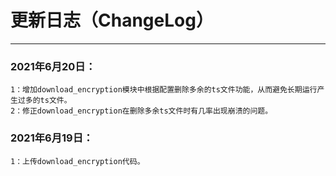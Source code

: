 # 更新日志（ChangeLog）

------

### 2021年6月20日：
	1：增加download_encryption模块中根据配置删除多余的ts文件功能，从而避免长期运行产生过多的ts文件。
	2：修正download_encryption在删除多余ts文件时有几率出现崩溃的问题。


### 2021年6月19日：
	1：上传download_encryption代码。

